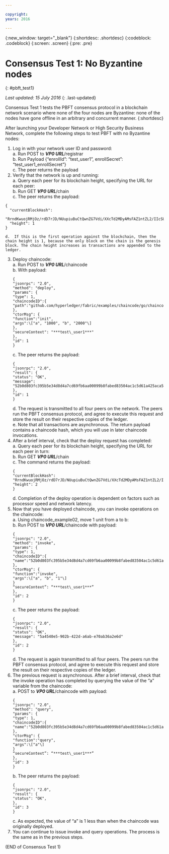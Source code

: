 ```yaml
---

copyright:
years: 2016

---
```


{:new_window: target="_blank"}
{:shortdesc: .shortdesc}
{:codeblock: .codeblock}
{:screen: .screen}
{:pre: .pre}


# Consensus Test 1: No Byzantine nodes
{: #pbft_test1}

*Last updated: 15 July 2016*
{: .last-updated}

Consensus Test 1 tests the PBFT consensus protocol in a blockchain network scenario where none of the four nodes are Byzantine: none of the nodes have gone offline in an arbitrary and concurrent manner.
{:shortdesc}

After launching your Developer Network or High Security Business Network, complete the following steps to test PBFT with no Byzantine nodes:

1.	Log in with your network user ID and password:  
    a.  Run POST to ***VP0 URL***/registrar  
    b.	Run Payload {“enrollId”: “test_user1”, enrollSecret”: “test_user1_enrollSecret”}  
    c.	The peer returns the payload
2.	Verify that the network is up and running:  
    a.	Query each peer for its blockchain height, specifying the URL for each peer:  
    b.  Run GET ***VP0 URL***/chain  
    c.  The peer returns the payload:
   ```
   {
     "currentBlockHash":
     "RrndKwuojRMjOz/rdD7rJD/NUupiuBuCtQwnZG7Vdi/XXcTd2MDyAMsFAZ1ntZL2/IIcSUeatIZAKS6ss7fEvg==",
     "height": 1
   }
   ```
    d.	If this is the first operation against the blockchain, then the chain height is 1, because the only block on the chain is the genesis block. The chain height increases as transactions are appended to the ledger.
3.	Deploy chaincode:  
    a.	Run POST to ***VP0 URL***/chaincode  
    b.  With payload:  
       ```
       {
       "jsonrpc": "2.0",
       "method": "deploy",
       "params": {
       "type": 1,
       "chaincodeID":{
       "path":"github.com/hyperledger/fabric/examples/chaincode/go/chaincode\_example02"
       },
       "ctorMsg": {
       "function":"init",
       "args":\["a", "1000", "b", "2000"\]
       },
       "secureContext": "***test\_user1***"
       },
       "id": 1
       }
       ```
     c.  The peer returns the payload:  
       ```
       {
       "jsonrpc": "2.0",
       "result": {
       "status": "OK",
       "message":
       "52b0d803fc395b5e34d8d4a7cd69fb6aa00099b8fabed83504ac1c5d61a425aca5b3ad3bf96643ea4fdaac132c417c37b00f88fa800de7ece387d008a76d3586"
       },
       "id": 1
       }
       ```
    d. The request is transmitted to all four peers on the network. The peers run the PBFT consensus protocol, and agree to execute this request and store the result on their respective copies of the ledger.  
    e.	Note that all transactions are asynchronous. The return payload contains a chaincode hash, which you will use in later chaincode invocations.
4.  After a brief interval, check that the deploy request has completed:  
    a.  Query each peer for its blockchain height, specifying the URL for each peer in turn:  
    b.  Run GET ***VP0 URL***/chain  
    c.  The command returns the payload:
      ```
      {
      "currentBlockHash":
      "RrndKwuojRMjOz/rdD7rJD/NUupiuBuCtQwnZG7Vdi/XXcTd2MDyAMsFAZ1ntZL2/IIcSUeatIZAKS6ss7fEvg==",
      "height": 2
      }
      ```
    d.  Completion of the deploy operation is dependent on factors such as processor speed and network latency.
5.  Now that you have deployed chaincode, you can invoke operations on the chaincode:  
    a.  Using chaincode_example02, move 1 unit from a to b:  
    b.  Run POST to ***VP0 URL***/chaincode with payload:
      ```
      {
      "jsonrpc": "2.0",
      "method": "invoke",
      "params": {
      "type": 1,
      "chaincodeID":{
      "name":"52b0d803fc395b5e34d8d4a7cd69fb6aa00099b8fabed83504ac1c5d61a425aca5b3ad3bf96643ea4fdaac132c417c37b00f88fa800de7ece387d008a76d3586"
      },
      "ctorMsg": {
      "function":"invoke",
      "args":\["a", "b", "1"\]
      }
      “secureContext”: “***test\_user1***”
      },
      "id": 2
      }
      ```
    c.  The peer returns the payload:
      ```
      {
      "jsonrpc": "2.0",
      "result": {
      "status": "OK",
      "message": "5a4540e5-902b-422d-a6ab-e70ab36a2e6d"
      },
      "id": 2
      }
      ```  
    d.  The request is again transmitted to all four peers. The peers run the PBFT consensus protocol, and agree to execute this request and store the result on their respective copies of the ledger.
6.  The previous request is asynchronous. After a brief interval, check that the invoke operation has completed by querying the value of the “a” variable from the chaincode:  
    a.  POST to ***VP0 URL***/chaincode with payload:
      ```
      {
      "jsonrpc": "2.0",
      "method": "query",
      "params": {
      "type": 1,
      "chaincodeID":{
      "name":"52b0d803fc395b5e34d8d4a7cd69fb6aa00099b8fabed83504ac1c5d61a425aca5b3ad3bf96643ea4fdaac132c417c37b00f88fa800de7ece387d008a76d3586"
      },
      "ctorMsg": {
      "function":"query",
      "args":\["a"\]
      }
      “secureContext”: “***test\_user1***”
      },
      "id": 3
      }
      ```   
    b.  The peer returns the payload:
      ```
      {
      "jsonrpc": "2.0",
      "result": {
      "status": "OK",
      },
      "id": 3
      }
      ```
    c.  As expected, the value of “a” is 1 less than when the chaincode was originally deployed.
7.  You can continue to issue invoke and query operations. The process is the same as in the previous steps.

  (END of Consensus Test 1)
